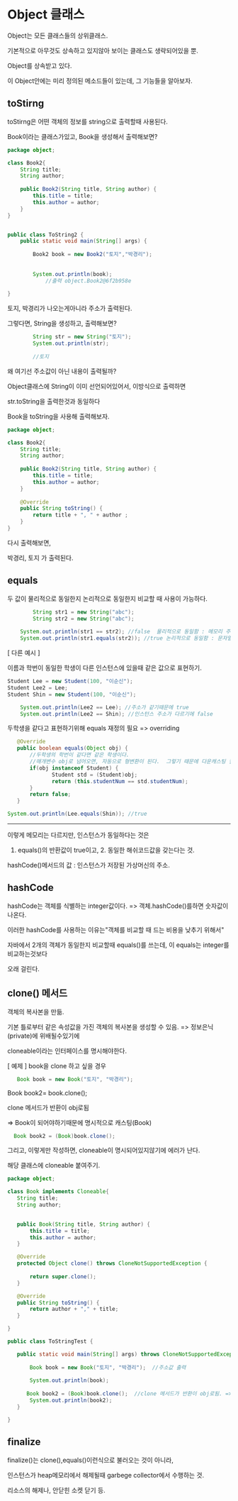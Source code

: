 # Object 클래스

Object는 모든 클래스들의 상위클래스.

기본적으로 아무것도 상속하고 있지않아 보이는 클래스도 생략되어있을 뿐.

Object를 상속받고 있다.

이 Object안에는 미리 정의된 메소드들이 있는데, 그 기능들을 알아보자.

## toStirng
toStirng은 어떤 객체의 정보를 string으로 출력할때 사용된다.


Book이라는 클래스가있고, Book을 생성해서 출력해보면?
```java
package object;

class Book2{
	String title;
	String author;
	
	public Book2(String title, String author) {
		this.title = title;
		this.author = author;
	}
}


public class ToString2 {
	public static void main(String[] args) {
		
		Book2 book = new Book2("토지","박경리");
		
	
		System.out.println(book);
			//출력 object.Book2@6f2b958e
			
}

```

토지, 박경리가 나오는게아니라 주소가 출력된다. 

그렇다면, String을 생성하고, 출력해보면?
```java
		String str = new String("토지");
		System.out.println(str);
		
		//토지
```
왜 여기선 주소값이 아닌 내용이 출력될까?

Object클래스에 String이 이미 선언되어있어서, 이방식으로 출력하면

str.toString을 출력한것과 동일하다

Book을 toString을 사용해 출력해보자.

```java
package object;

class Book2{
	String title;
	String author;
	
	public Book2(String title, String author) {
		this.title = title;
		this.author = author;
	}
	
	@Override
	public String toString() {
		return title + ", " + author ;
	}
}

```

다시 출력해보면,

박경리, 토지 가 출력된다.


## equals
두 값이 물리적으로 동일한지 논리적으로 동일한지 비교할 때 사용이 가능하다.

```java
		String str1 = new String("abc");
		String str2 = new String("abc");
    
    System.out.println(str1 == str2); //false  물리적으로 동일함 : 메모리 주소가 같은가?
    System.out.println(str1.equals(str2)); //true 논리적으로 동일함 : 문자열이 같은가?

```

[ 다른 예시 ]

이름과 학번이 동일한 학생이 다른 인스턴스에 있을때 같은 값으로 표현하기.

```java
Student Lee = new Student(100, "이순신");
Student Lee2 = Lee;
Student Shin = new Student(100, "이순신");

	System.out.println(Lee2 == Lee); //주소가 같기때문에 true
	System.out.println(Lee2 == Shin); //인스턴스 주소가 다르기에 false

```
 두학생을 같다고 표현하기위해 equals 재정의 필요 => overriding 
 ```java
 	@Override
	public boolean equals(Object obj) {
		//두학생의 학번이 같다면 같은 학생이다. 
		//매개변수 obj로 넘어오면, 자동으로 형변환이 된다.  그렇기 때문에 다운캐스팅 필요
		if(obj instanceof Student) {
			   Student std = (Student)obj;
			   return (this.studentNum == std.studentNum);
		}
		return false;
	}
 ```
 
 ```java
 System.out.println(Lee.equals(Shin)); //true
 ```
 
 --------------------------------------------------
 이렇게 메모리는 다르지만, 인스턴스가 동일하다는 것은 
 
 1. equals()의 반환값이 true이고, 2. 동일한 해쉬코드값을 갖는다는 것.
 
 hashCode()메서드의 값 : 인스턴스가 저장된 가상머신의 주소.
 
 
 ## hashCode
 
 hashCode는 객체를 식별하는 integer값이다. => 객체.hashCode()를하면 숫자값이 나온다.
 
 이러한 hashCode를 사용하는 이유는"객체를 비교할 때 드는 비용을 낮추기 위해서"
 
 자바에서 2개의 객체가 동일한지 비교할때 equals()를 쓰는데, 이 equals는 integer를 비교하는것보다
 
 오래 걸린다. 
 
 ## clone() 메서드
 
 객체의 복사본을 만듦.
 
 기본 틀로부터 같은 속성값을 가진 객체의 복사본을 생성할 수 있음. => 정보은닉(private)에 위배될수있기에
 
 cloneable이라는 인터페이스를 명시해야한다.
 
 [ 예제 ]
 book을 clone 하고 싶을 경우
 
 ```java
 	Book book = new Book("토지", "박경리");
 
 ```
  Book book2= book.clone(); 
  
 clone 메서드가 반환이 obj로됨
 
  => Book이 되어야하기때문에 명시적으로 캐스팅(Book)
  
  ```java
  	Book book2 = (Book)book.clone(); 
  ```
 
 그리고, 이렇게만 작성하면, cloneable이 명시되어있지않기에 에러가 난다.
 
 해당 클래스에 cloneable 붙여주기.
 
 ```java
package object;

class Book implements Cloneable{
	String title;
	String author;
	

	public Book(String title, String author) {
		this.title = title;
		this.author = author;
	}

	@Override
	protected Object clone() throws CloneNotSupportedException {
	
		return super.clone();
	}

	@Override
	public String toString() {
		return author + "," + title;
	}

}

public class ToStringTest {

	public static void main(String[] args) throws CloneNotSupportedException {
	  
		Book book = new Book("토지", "박경리");  //주소값 출력
  
		System.out.println(book);
		
	   Book book2 = (Book)book.clone();  //clone 메서드가 반환이 obj로됨. => Book이 되어야하기때문에 명시적으로 캐스팅(Book)
		System.out.println(book2);
	}

}

 
 ```
 
 
 ## finalize
 
 finalize()는 clone(),equals()이런식으로 불러오는 것이 아니라,
 
인스턴스가 heap메모리에서 해제될때 garbege collector에서 수행하는 것.
 
 리소스의 해제나, 안닫힌 소켓 닫기 등.
 
 
 
 
 
 
 
 
 
